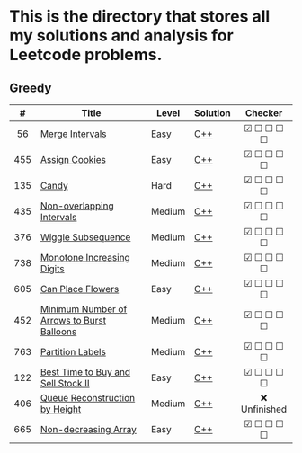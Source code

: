 # This is the directory that stores all my solutions and analysis for Leetcode problems. 

## Greedy
|  #  | Title | Level | Solution | Checker |
| :---: | --- | --- | --- | :----: |
|56| [Merge Intervals](https://leetcode.com/problems/merge-intervals/) | Easy | [C++](./Greedy/56.%20Merge%20Intervals.md) | &#x2611; &#x2610; &#x2610; &#x2610; &#x2610;|
|455| [Assign Cookies](https://leetcode.com/problems/assign-cookies/) | Easy | [C++](./Greedy/455.%20Assign%20Cookies.md) | &#x2611; &#x2610; &#x2610; &#x2610; &#x2610;|
|135| [Candy](https://leetcode.com/problems/candy/) | Hard | [C++](./Greedy/135.%20Candy.md) | &#x2611; &#x2610; &#x2610; &#x2610; &#x2610; |
|435| [Non-overlapping Intervals](https://leetcode.com/problems/non-overlapping-intervals/) | Medium | [C++](./Greedy/435.%20Non-overlapping%20Intervals.md) | &#x2611; &#x2610; &#x2610; &#x2610; &#x2610; |
|376| [Wiggle Subsequence](https://leetcode.com/problems/wiggle-subsequence/) | Medium | [C++](./Greedy/376.%20Wiggle%20Subsequence.md) | &#x2611; &#x2610; &#x2610; &#x2610; &#x2610; |
|738| [Monotone Increasing Digits](https://leetcode.com/problems/monotone-increasing-digits/) | Medium | [C++](./Greedy/738.%20Monotone%20Increasing%20Digits.md) | &#x2611; &#x2610; &#x2610; &#x2610; &#x2610; |
|605| [Can Place Flowers](https://leetcode.com/problems/can-place-flowers/) | Easy | [C++](./Greedy/605.%20Can%20Place%20Flowers.md) | &#x2611; &#x2610; &#x2610; &#x2610; &#x2610; |
|452| [Minimum Number of Arrows to Burst Balloons](https://leetcode.com/problems/candy/) | Medium | [C++](./Greedy/452.%20Minimum%20Number%20of%20Arrows%20to%20Burst%20Balloons.md) | &#x2611; &#x2610; &#x2610; &#x2610; &#x2610; |
|763| [Partition Labels](https://leetcode.com/problems/partition-labels/) | Medium | [C++](./Greedy/763.%20Partition%20Labels.md) | &#x2611; &#x2610; &#x2610; &#x2610; &#x2610; |
|122| [Best Time to Buy and Sell Stock II](https://leetcode.com/problems/best-time-to-buy-and-sell-stock-ii/) | Easy | [C++](./Greedy/122.%20Best%20Time%20to%20Buy%20and%20Sell%20Stock%20II.md) | &#x2611; &#x2610; &#x2610; &#x2610; &#x2610; |
|406| [Queue Reconstruction by Height](https://leetcode.com/problems/candy/) | Medium | [C++](./Greedy/135.%20Candy.md) | ❌ Unfinished |
|665| [Non-decreasing Array](https://leetcode.com/problems/non-decreasing-array/) | Easy | [C++](./Greedy/665.%20Non-decreasing%20Array.md) | &#x2611; &#x2610; &#x2610; &#x2610; &#x2610; |




